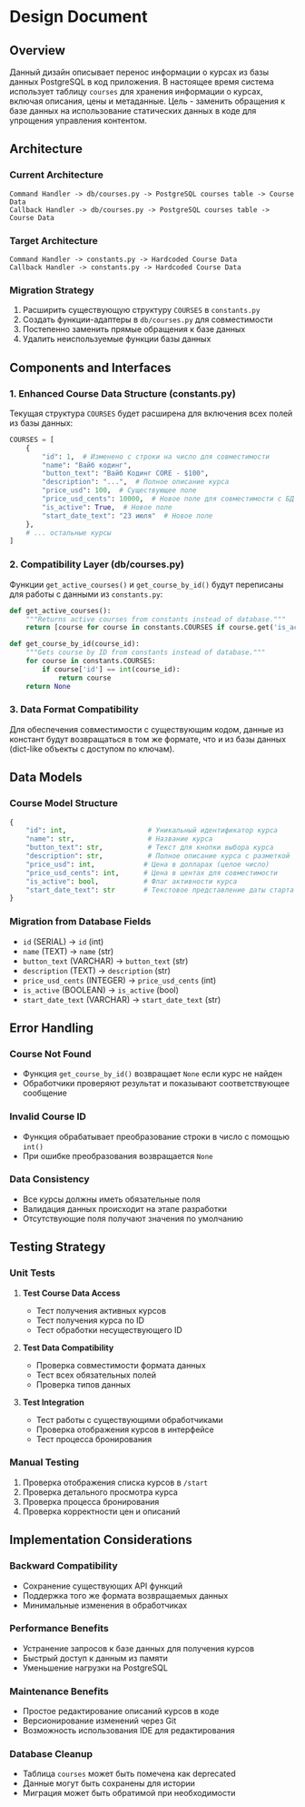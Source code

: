 # Design Document

## Overview

Данный дизайн описывает перенос информации о курсах из базы данных PostgreSQL в код приложения. В настоящее время система использует таблицу `courses` для хранения информации о курсах, включая описания, цены и метаданные. Цель - заменить обращения к базе данных на использование статических данных в коде для упрощения управления контентом.

## Architecture

### Current Architecture
```
Command Handler -> db/courses.py -> PostgreSQL courses table -> Course Data
Callback Handler -> db/courses.py -> PostgreSQL courses table -> Course Data
```

### Target Architecture
```
Command Handler -> constants.py -> Hardcoded Course Data
Callback Handler -> constants.py -> Hardcoded Course Data
```

### Migration Strategy
1. Расширить существующую структуру `COURSES` в `constants.py`
2. Создать функции-адаптеры в `db/courses.py` для совместимости
3. Постепенно заменить прямые обращения к базе данных
4. Удалить неиспользуемые функции базы данных

## Components and Interfaces

### 1. Enhanced Course Data Structure (constants.py)

Текущая структура `COURSES` будет расширена для включения всех полей из базы данных:

```python
COURSES = [
    {
        "id": 1,  # Изменено с строки на число для совместимости
        "name": "Вайб кодинг",
        "button_text": "Вайб Кодинг CORE - $100",
        "description": "...",  # Полное описание курса
        "price_usd": 100,  # Существующее поле
        "price_usd_cents": 10000,  # Новое поле для совместимости с БД
        "is_active": True,  # Новое поле
        "start_date_text": "23 июля"  # Новое поле
    },
    # ... остальные курсы
]
```

### 2. Compatibility Layer (db/courses.py)

Функции `get_active_courses()` и `get_course_by_id()` будут переписаны для работы с данными из `constants.py`:

```python
def get_active_courses():
    """Returns active courses from constants instead of database."""
    return [course for course in constants.COURSES if course.get('is_active', True)]

def get_course_by_id(course_id):
    """Gets course by ID from constants instead of database."""
    for course in constants.COURSES:
        if course['id'] == int(course_id):
            return course
    return None
```

### 3. Data Format Compatibility

Для обеспечения совместимости с существующим кодом, данные из констант будут возвращаться в том же формате, что и из базы данных (dict-like объекты с доступом по ключам).

## Data Models

### Course Model Structure
```python
{
    "id": int,                    # Уникальный идентификатор курса
    "name": str,                  # Название курса
    "button_text": str,           # Текст для кнопки выбора курса
    "description": str,           # Полное описание курса с разметкой
    "price_usd": int,            # Цена в долларах (целое число)
    "price_usd_cents": int,      # Цена в центах для совместимости
    "is_active": bool,           # Флаг активности курса
    "start_date_text": str       # Текстовое представление даты старта
}
```

### Migration from Database Fields
- `id` (SERIAL) -> `id` (int)
- `name` (TEXT) -> `name` (str)  
- `button_text` (VARCHAR) -> `button_text` (str)
- `description` (TEXT) -> `description` (str)
- `price_usd_cents` (INTEGER) -> `price_usd_cents` (int)
- `is_active` (BOOLEAN) -> `is_active` (bool)
- `start_date_text` (VARCHAR) -> `start_date_text` (str)

## Error Handling

### Course Not Found
- Функция `get_course_by_id()` возвращает `None` если курс не найден
- Обработчики проверяют результат и показывают соответствующее сообщение

### Invalid Course ID
- Функция обрабатывает преобразование строки в число с помощью `int()`
- При ошибке преобразования возвращается `None`

### Data Consistency
- Все курсы должны иметь обязательные поля
- Валидация данных происходит на этапе разработки
- Отсутствующие поля получают значения по умолчанию

## Testing Strategy

### Unit Tests
1. **Test Course Data Access**
   - Тест получения активных курсов
   - Тест получения курса по ID
   - Тест обработки несуществующего ID

2. **Test Data Compatibility**
   - Проверка совместимости формата данных
   - Тест всех обязательных полей
   - Проверка типов данных

3. **Test Integration**
   - Тест работы с существующими обработчиками
   - Проверка отображения курсов в интерфейсе
   - Тест процесса бронирования

### Manual Testing
1. Проверка отображения списка курсов в `/start`
2. Проверка детального просмотра курса
3. Проверка процесса бронирования
4. Проверка корректности цен и описаний

## Implementation Considerations

### Backward Compatibility
- Сохранение существующих API функций
- Поддержка того же формата возвращаемых данных
- Минимальные изменения в обработчиках

### Performance Benefits
- Устранение запросов к базе данных для получения курсов
- Быстрый доступ к данным из памяти
- Уменьшение нагрузки на PostgreSQL

### Maintenance Benefits
- Простое редактирование описаний курсов в коде
- Версионирование изменений через Git
- Возможность использования IDE для редактирования

### Database Cleanup
- Таблица `courses` может быть помечена как deprecated
- Данные могут быть сохранены для истории
- Миграция может быть обратимой при необходимости